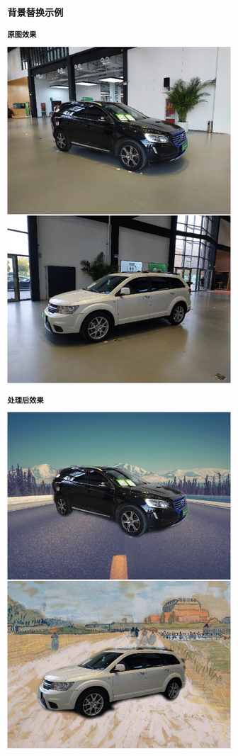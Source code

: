 ## 背景替换示例
### 原图效果
![1_ori.jpg](./1_ori.jpg)
![2_ori.jpg](./2_ori.jpg)
### 处理后效果
![1.jpg](./1.jpg) 
![2.jpg](./2.jpg)